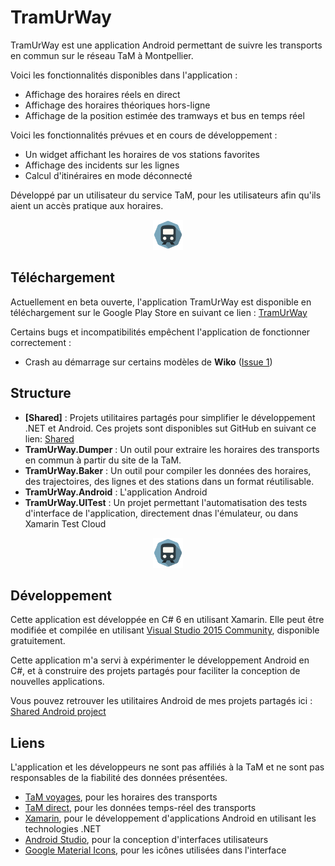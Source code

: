 # TramUrWay
<meta charset="utf-8" />

TramUrWay est une application Android permettant de suivre les transports en commun sur le réseau TaM à Montpellier.

Voici les fonctionnalités disponibles dans l'application :

- Affichage des horaires réels en direct
- Affichage des horaires théoriques hors-ligne
- Affichage de la position estimée des tramways et bus en temps réel

Voici les fonctionnalités prévues et en cours de développement :

- Un widget affichant les horaires de vos stations favorites
- Affichage des incidents sur les lignes
- Calcul d'itinéraires en mode déconnecté

Développé par un utilisateur du service TaM, pour les utilisateurs afin qu'ils aient un accès pratique aux horaires.

<p align="center">
    <img width="48" src="https://raw.githubusercontent.com/jbatonnet/tramurway/master/Data/Logo.png" />
</p>

## Téléchargement

Actuellement en beta ouverte, l'application TramUrWay est disponible en téléchargement sur le Google Play Store en suivant ce lien : [TramUrWay](https://play.google.com/apps/testing/net.thedju.TramUrWay)

Certains bugs et incompatibilités empêchent l'application de fonctionner correctement :

- Crash au démarrage sur certains modèles de **Wiko** ([Issue 1](https://github.com/jbatonnet/tramurway/issues/1))

## Structure

- **[Shared]** : Projets utilitaires partagés pour simplifier le développement .NET et Android. Ces projets sont disponibles sut GitHub en suivant ce lien: [Shared](https://github.com/jbatonnet/shared)
- **TramUrWay.Dumper** : Un outil pour extraire les horaires des transports en commun à partir du site de la TaM.
- **TramUrWay.Baker** : Un outil pour compiler les données des horaires, des trajectoires, des lignes et des stations dans un format réutilisable.
- **TramUrWay.Android** : L'application Android
- **TramUrWay.UITest** : Un projet permettant l'automatisation des tests d'interface de l'application, directement dnas l'émulateur, ou dans Xamarin Test Cloud

<p align="center">
    <img width="48" src="https://raw.githubusercontent.com/jbatonnet/tramurway/master/Data/Logo.png" />
</p>

## Développement

Cette application est développée en C# 6 en utilisant Xamarin. Elle peut être modifiée et compilée en utilisant [Visual Studio 2015 Community](https://www.visualstudio.com/fr-fr/visual-studio-homepage-vs.aspx), disponible gratuitement.

Cette application m'a servi à expérimenter le développement Android en C#, et à construire des projets partagés pour faciliter la conception de nouvelles applications.

Vous pouvez retrouver les utilitaires Android de mes projets partagés ici : [Shared Android project](https://github.com/jbatonnet/shared/tree/master/Android)

## Liens

L'application et les développeurs ne sont pas affiliés à la TaM et ne sont pas responsables de la fiabilité des données présentées.

- [TaM voyages](http://www.tam-voyages.com), pour les horaires des transports
- [TaM direct](http://www.tam-direct.com), pour les données temps-réel des transports
- [Xamarin](https://www.xamarin.com/platform), pour le développement d'applications Android en utilisant les technologies .NET
- [Android Studio](http://developer.android.com/tools/studio/index.html), pour la conception d'interfaces utilisateurs
- [Google Material Icons](https://design.google.com/icons/), pour les icônes utilisées dans l'interface